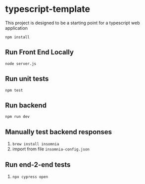 # typescript-template
This project is designed to be a starting point for a typescript web application

```npm install```

## Run Front End Locally
```node server.js```

## Run unit tests
```npm test```

## Run backend
```npm run dev```

## Manually test backend responses
1. ```brew install insomnia```
2. import from file ```insomnia-config.json```

## Run end-2-end tests
1. ```npx cypress open```